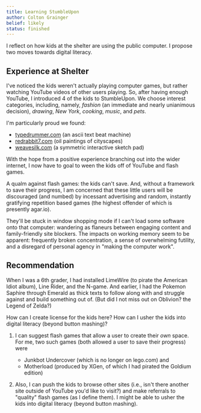 ```yaml
---
title: Learning StumbleUpon
author: Colton Grainger
belief: likely
status: finished
---
```


I reflect on how kids at the shelter are using the public computer. I propose
two moves towards digital literacy.

## Experience at Shelter

I've noticed the kids weren't actually playing computer games, but rather
watching YouTube videos of other users playing. So, after having enough
YouTube, I introduced 4 of the kids to StumbleUpon. We choose interest
categories, including, namely, *fashion* (an immediate and nearly unianimous
decision), *drawing*, *New York*, *cooking*, *music*, and *pets*.

I'm particularly proud we found:

- [typedrummer.com](http://www.typedrummer.com) (an ascii text beat machine)
- [redrabbit7.com](http://redrabbit7.org) (oil paintings of cityscapes)
- [weavesilk.com](http://weavesilk.com) (a symmetric interactive sketch pad)

With the hope from a positive experience branching out into the wider internet,
I now have to goal to ween the kids off of YouTube and flash games.

A qualm against flash games: the kids can't save. And, without a framework to
save their progress, I am concerned that these little users will be discouraged
(and numbed) by incessant advertising and random, instantly gratifying
repetition based games (the highest offender of which is presently agar.io).

They'll be stuck in window shopping mode if I can't load some software
onto that computer: wandering as flaneurs between engaging content and
family-friendly site blockers. The impacts on working memory seem to be
apparent: frequently broken concentration, a sense of overwhelming futility,
and a disregard of personal agency in "making the computer work".

## Recommendation 

When I was a 6th grader, I had installed LimeWire (to pirate the American Idiot
album), Line Rider, and the N-game. And earlier, I had the Pokemon Saphire
through Emerald as thick texts to follow along with and struggle against and
build something out of. (But did I not miss out on Oblivion? the Legend of
Zelda?)

How can I create license for the kids here? How can I usher the kids into
digital literacy (beyond button mashing)?

1. I can suggest flash games that allow a user to create their *own* space. 
   For me, two such games (both allowed a user to save their progress) were

    - Junkbot Undercover (which is no longer on lego.com) and 
    - Motherload (produced by XGen, of which I had pirated the Goldium edition)

2. Also, I can push the kids to browse other sites  (i.e., isn't there another
   site outside of YouTube you'd like to visit?) and make referrals to
   "quality" flash games (as I define them). I might be able to usher the kids
   into digital literacy (beyond button mashing).
